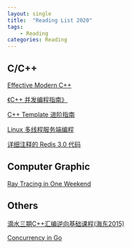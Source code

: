 ```yaml
---
layout: single
title:  "Reading List 2020"
tags: 
    - Reading
categories: Reading
---
```


## C/C++

[Effective Modern C++](https://www.kancloud.cn/kangdandan/book/169966)

[《C++ 并发编程指南》](https://github.com/forhappy/Cplusplus-Concurrency-In-Practice)

[C++ Template 进阶指南](https://github.com/wuye9036/CppTemplateTutorial)

[Linux 多线程服务端编程](https://chenshuo-public.s3.amazonaws.com/pdf/allinone.pdf)

[详细注释的 Redis 3.0 代码](https://github.com/huangz1990/redis-3.0-annotated)


## Computer Graphic

[Ray Tracing in One Weekend](https://raytracing.github.io/books/RayTracingInOneWeekend.html)


## Others

[滴水三期C++汇编逆向基础课程(海东2015)](https://www.bilibili.com/video/BV1w54y1y7Di)

[Concurrency in Go](https://www.kancloud.cn/mutouzhang/go/596804)

<!--## Asm
[Reverse engineering for beginners](https://beginners.re/RE4B-CN-partial/html/RE4B-CN-partial.html)

[CTF Wiki](https://ctf-wiki.github.io/ctf-wiki/)

[160-Crackme](https://github.com/TonyChen56/160-Crackme)
-->
